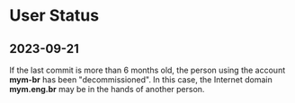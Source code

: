 
User Status
===========

2023-09-21
----------

If the last commit is more than 6 months old, the person using the account
**mym-br** has been "decommissioned".
In this case, the Internet domain **mym.eng.br** may be in the hands of another
person.
